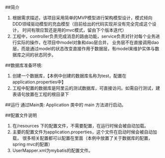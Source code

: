 ##简介
1.  根据需求描述，该项目采用简单的MVP模型进行架构模型设计，模式倾向DDD领域驱动模型的充血模型（目前给出的代码实现并没有完全完成这个设计，
时间有限应暂还是用的mvc模式，留由下个版本迭代）
2.  工程中，controller负责完成消息的路由功能，service负责对针对每个业务进行实际的操作，在项目中model对象和dao层合并，
业务层不在直接调用dao层，而是通过model的状态改变直接作用于数据层，有model来维护实体与数据库之间的状态同步。

##数据库准备环境:
1.  创建一个数据库，【本例中创建的数据库名称为test，配置在application.properties中】
2.  工程中配置的数据库是阿里云的测试数据库，可直接访问。如需自行测试，建表语句放置在工程的根目录下

##运行
通过Main类: Application 类中的 main 方法进行启动。

##配置文件说明
1.  在/resources 下的配置文件，不需要配置，在运行时候会被自动加载。
2.  主要的配置文件为application.properties，这个文件在启动时候会被自动加载，
  很多相关配置都可以配置在里面（本例中放置了关于数据库的配置，spring mvc的配置）
3.  UserMapper.xml为mybatis的配置文件。
